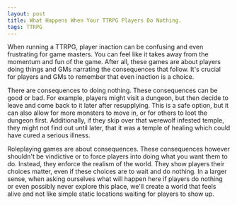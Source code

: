 ```yaml
---
layout: post
title: What Happens When Your TTRPG Players Do Nothing.
tags: TTRPG
---
```


When running a TTRPG, player inaction can be confusing and even frustrating for game masters. You can feel like it takes away from the momentum and fun of the game. After all, these games are about players doing things and GMs narrating the consequences that follow. It's crucial for players and GMs to remember that even inaction is a choice. 

There are consequences to doing nothing. These consequences can be good or bad. For example, players might visit a dungeon, but then decide to leave and come back to it later after resupplying. This is a safe option, but it can also allow for more monsters to move in, or for others to loot the dungeon first. Additionally, if they skip over that werewolf infested temple, they might not find out until later, that it was a temple of healing which could have cured a serious illness. 

Roleplaying games are about consequences. These consequences however shouldn't be vindictive or to force players into doing what you want them to do. Instead, they enforce the realism of the world. They show players their choices matter, even if these choices are to wait and do nothing. In a larger sense, when asking ourselves what will happen here if players do nothing or even possibly never explore this place, we'll create a world that feels alive and not like simple static locations waiting for players to show up.